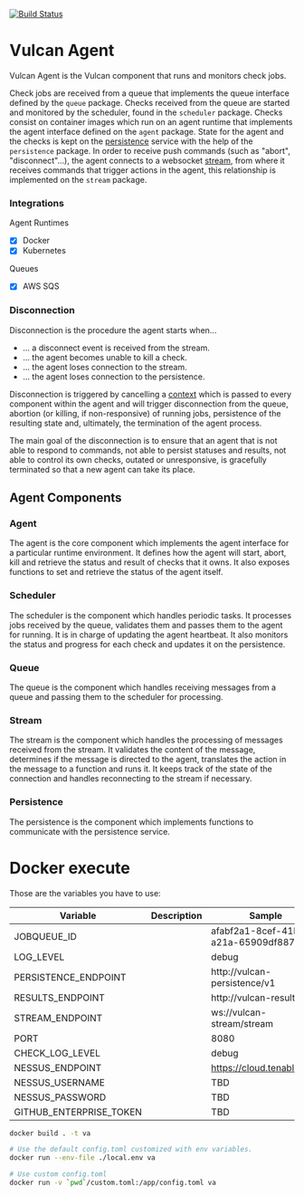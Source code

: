 [![Build Status](https://travis-ci.org/adevinta/vulcan-agent.svg?branch=master)](https://travis-ci.org/adevinta/vulcan-agent)

# Vulcan Agent

Vulcan Agent is the Vulcan component that runs and monitors check jobs.

Check jobs are received from a queue that implements the queue interface
defined by the `queue` package. Checks received from the queue are started and
monitored by the scheduler, found in the `scheduler` package. Checks consist on
container images which run on an agent runtime that implements the agent
interface defined on the `agent` package. State for the agent and the checks is
kept on the [persistence](https://github.com/adevinta/vulcan-persistence) service
with the help of the `persistence` package. In order to receive push commands
(such as "abort", "disconnect"...), the agent connects to a websocket
[stream](https://github.com/adevinta/vulcan-stream), from where it
receives commands that trigger actions in the agent, this relationship is
implemented on the `stream` package.

### Integrations

Agent Runtimes

- [x] Docker
- [x] Kubernetes

Queues

- [x] AWS SQS

### Disconnection

Disconnection is the procedure the agent starts when...

- ... a disconnect event is received from the stream.
- ... the agent becomes unable to kill a check.
- ... the agent loses connection to the stream.
- ... the agent loses connection to the persistence.

Disconnection is triggered by cancelling a
[context](https://golang.org/pkg/context/) which is passed to every component
within the agent and will trigger disconnection from the queue, abortion (or
killing, if non-responsive) of running jobs, persistence of the resulting state
and, ultimately, the termination of the agent process.

The main goal of the disconnection is to ensure that an agent that is not able
to respond to commands, not able to persist statuses and results, not able to
control its own checks, outated or unresponsive, is gracefully terminated so
that a new agent can take its place.

## Agent Components

### Agent

The agent is the core component which implements the agent interface for a
particular runtime environment. It defines how the agent will start, abort,
kill and retrieve the status and result of checks that it owns. It also exposes
functions to set and retrieve the status of the agent itself.

### Scheduler

The scheduler is the component which handles periodic tasks. It processes jobs
received by the queue, validates them and passes them to the agent for running.
It is in charge of updating the agent heartbeat. It also monitors the status
and progress for each check and updates it on the persistence.

### Queue

The queue is the component which handles receiving messages from a queue and
passing them to the scheduler for processing.

### Stream

The stream is the component which handles the processing of messages received
from the stream. It validates the content of the message, determines if the
message is directed to the agent, translates the action in the message to a
function and runs it. It keeps track of the state of the connection and handles
reconnecting to the stream if necessary.

### Persistence

The persistence is the component which implements functions to communicate with
the persistence service.

# Docker execute

Those are the variables you have to use:

|Variable|Description|Sample|
|---|---|---|
|JOBQUEUE_ID||afabf2a1-8cef-41b0-a21a-65909df887a2|
|LOG_LEVEL||debug|
|PERSISTENCE_ENDPOINT||http://vulcan-persistence/v1|
|RESULTS_ENDPOINT||http://vulcan-results/v1|
|STREAM_ENDPOINT||ws://vulcan-stream/stream|
|PORT||8080|
|CHECK_LOG_LEVEL||debug|
|NESSUS_ENDPOINT||https://cloud.tenable.com|
|NESSUS_USERNAME||TBD|
|NESSUS_PASSWORD||TBD|
|GITHUB_ENTERPRISE_TOKEN||TBD|

```bash
docker build . -t va

# Use the default config.toml customized with env variables.
docker run --env-file ./local.env va

# Use custom config.toml
docker run -v `pwd`/custom.toml:/app/config.toml va
```
